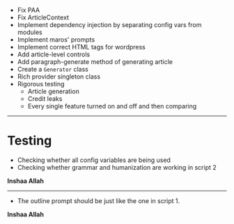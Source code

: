 - Fix PAA
- Fix ArticleContext
- Implement dependency injection by separating config vars from modules
- Implement maros' prompts
- Implement correct HTML tags for wordpress
- Add article-level controls
- Add paragraph-generate method of generating article
- Create a `Generator` class
- Rich provider singleton class
- Rigorous testing
    - Article generation
    - Credit leaks
    - Every single feature turned on and off and then comparing

---

# Testing

- Checking whether all config variables are being used
- Checking whether grammar and humanization are working in script 2

**Inshaa Allah**

---

- The outline prompt should be just like the one in script 1. 

**Inshaa Allah**
